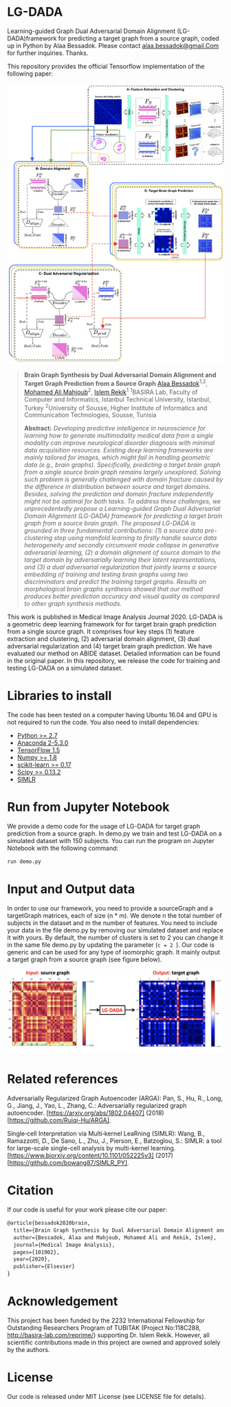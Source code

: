 # LG-DADA
Learning-guided Graph Dual Adversarial Domain Alignment (LG-DADA)framework for predicting a target graph from a source graph, coded up in Python by Alaa Bessadok. Please contact alaa.bessadok@gmail.Com for further inquiries. Thanks. 

This repository provides the official Tensorflow implementation of the following paper:

<p align="center">
  <img src="./LG-DADA_flow.png">
</p>


> **Brain Graph Synthesis by Dual Adversarial Domain Alignment and Target Graph Prediction from a Source Graph**
> [Alaa Bessadok](https://github.com/AlaaBessadok)<sup>1,2</sup>, [Mohamed Ali Mahjoub](https://scholar.google.com/citations?user=SpcjxQEAAAAJ&hl=en)<sup>2</sup>, [Islem Rekik](https://basira-lab.com/)<sup>1</sup>
> <sup>1</sup>BASIRA Lab, Faculty of Computer and Informatics, Istanbul Technical University, Istanbul, Turkey
> <sup>2</sup>University of Sousse, Higher Institute of Informatics and Communication Technologies, Sousse, Tunisia
>
> **Abstract:** *Developing predictive intelligence in neuroscience for learning how to generate multimodality medical data from a single modality can improve neurological disorder diagnosis with minimal data acquisition resources. Existing deep learning frameworks are mainly tailored for images, which might fail in handling geometric data (e.g., brain graphs). Specifically, predicting a target brain graph from a single source brain graph remains largely unexplored. Solving such problem is generally challenged with domain fracture caused by the difference in distribution between source and target domains. Besides, solving the prediction and domain fracture independently might not be optimal for both tasks. To address these challenges, we unprecedentedly propose a Learning-guided Graph Dual Adversarial Domain Alignment (LG-DADA) framework for predicting a target brain graph from a source brain graph. The proposed LG-DADA is grounded in three fundamental contributions: (1) a source data pre-clustering step using manifold learning to firstly handle source data heterogeneity and secondly circumvent mode collapse in generative adversarial learning, (2) a domain alignment of source domain to the target domain by adversarially learning their latent representations, and (3) a dual adversarial regularization that jointly learns a source embedding of training and testing brain graphs using two discriminators and predict the training target graphs. Results on morphological brain graphs synthesis showed that our method produces better prediction accuracy and visual quality as compared to other graph synthesis methods.*

This work is published in Medical Image Analysis Journal 2020. LG-DADA is a geometric deep learning framework for for target brain graph prediction from a single source graph. It comprises four key steps (1) feature extraction and clustering, (2) adversarial domain alignment, (3) dual adversarial regularization and (4) target brain graph prediction. We have evaluated our method on ABIDE dataset. Detailed information can be found in the original paper. In this repository, we release the code for training and testing LG-DADA on a simulated dataset.

# Libraries to install

The code has been tested on a computer having Ubuntu 16.04 and GPU is not required to run the code. You also need to install dependencies:

* [Python >= 2.7](https://www.python.org)
* [Anaconda 2-5.3.0](https://www.anaconda.com/products/individual)
* [TensorFlow 1.5](https://www.tensorflow.org/?hl=fr)
* [Numpy >= 1.8](https://numpy.org/)
* [scikit-learn >= 0.17](https://scikit-learn.org/stable/)
* [Scipy >= 0.13.2](https://www.scipy.org/)
* [SIMLR](https://github.com/bowang87/SIMLR_PY)

# Run from Jupyter Notebook

We provide a demo code for the usage of LG-DADA for target graph prediction from a source graph. In demo.py we train and test LG-DADA on a simulated dataset with 150 subjects. You can run the program on Jupyter Notebook with the following command:

```bash
run demo.py
```

# Input and Output data

In order to use our framework, you need to provide a sourceGraph and a targetGraph matrices, each of size (n * m). We denote n the total number of subjects in the dataset and m the number of features. You need to include your data in the file demo.py by removing our simulated dataset and replace it with yours. By default, the number of clusters is set to 2 you can change it in the same file demo.py by updating the parameter (```c = 2 ```). Our code is generic and can be used for any type of isomorphic graph. It mainly output a target graph from a source graph (see figure below). 

![fig1](lg-dada.jpg)

# Related references

Adversarially Regularized Graph Autoencoder (ARGA):
Pan, S., Hu, R., Long, G., Jiang, J., Yao, L., Zhang, C.: Adversarially regularized graph autoencoder. [https://arxiv.org/abs/1802.04407] (2018) [https://github.com/Ruiqi-Hu/ARGA].

Single‐cell Interpretation via Multi‐kernel LeaRning (SIMLR):
Wang, B., Ramazzotti, D., De Sano, L., Zhu, J., Pierson, E., Batzoglou, S.: SIMLR: a tool for large-scale single-cell analysis by multi-kernel learning. [https://www.biorxiv.org/content/10.1101/052225v3] (2017) [https://github.com/bowang87/SIMLR_PY].

# Citation

If our code is useful for your work please cite our paper:

```latex
@article{bessadok2020brain,
  title={Brain Graph Synthesis by Dual Adversarial Domain Alignment and Target Graph Prediction from a Source Graph},
  author={Bessadok, Alaa and Mahjoub, Mohamed Ali and Rekik, Islem},
  journal={Medical Image Analysis},
  pages={101902},
  year={2020},
  publisher={Elsevier}
}
```

# Acknowledgement

This project has been funded by the 2232 International Fellowship for Outstanding Researchers Program of TUBITAK (Project No:118C288, http://basira-lab.com/reprime/) supporting Dr. Islem Rekik. However, all scientific contributions made in this project are owned and approved solely by the authors.

# License
Our code is released under MIT License (see LICENSE file for details).


